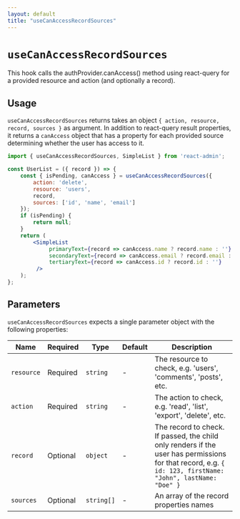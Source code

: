 ```yaml
---
layout: default
title: "useCanAccessRecordSources"
---
```


# `useCanAccessRecordSources`

This hook calls the authProvider.canAccess() method using react-query for a provided resource and action (and optionally a record).

## Usage

`useCanAccessRecordSources` returns takes an object `{ action, resource, record, sources }` as argument. In addition to react-query result properties, it returns a `canAccess` object that has a property for each provided source determining whether the user has access to it.

```jsx
import { useCanAccessRecordSources, SimpleList } from 'react-admin';

const UserList = ({ record }) => {
    const { isPending, canAccess } = useCanAccessRecordSources({
        action: 'delete',
        resource: 'users',
        record,
        sources: ['id', 'name', 'email']
    });
    if (isPending) {
        return null;
    }
    return (
        <SimpleList
             primaryText={record => canAccess.name ? record.name : ''}
             secondaryText={record => canAccess.email ? record.email : ''}
             tertiaryText={record => canAccess.id ? record.id : ''}
         />
    );
};
```

## Parameters

`useCanAccessRecordSources` expects a single parameter object with the following properties:

| Name | Required | Type | Default | Description |
| --- | --- | --- | --- | --- |
| `resource` | Required | `string` | - | The resource to check, e.g. 'users', 'comments', 'posts', etc. |
| `action` | Required | `string` | - | The action to check, e.g. 'read', 'list', 'export', 'delete', etc. |
| `record` | Optional | `object` | - | The record to check. If passed, the child only renders if the user has permissions for that record, e.g. `{ id: 123, firstName: "John", lastName: "Doe" }` |
| `sources` | Optional | `string[]` | - | An array of the record properties names |

